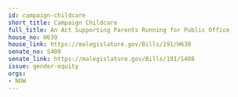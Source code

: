 ```yaml
---
id: campaign-childcare
short_title: Campaign Childcare
full_title: An Act Supporting Parents Running for Public Office
house_no: H639
house_link: https://malegislature.gov/Bills/191/H639
senate_no: S408
senate_link: https://malegislature.gov/Bills/191/S408
issue: gender-equity
orgs:
- NOW
---
```

